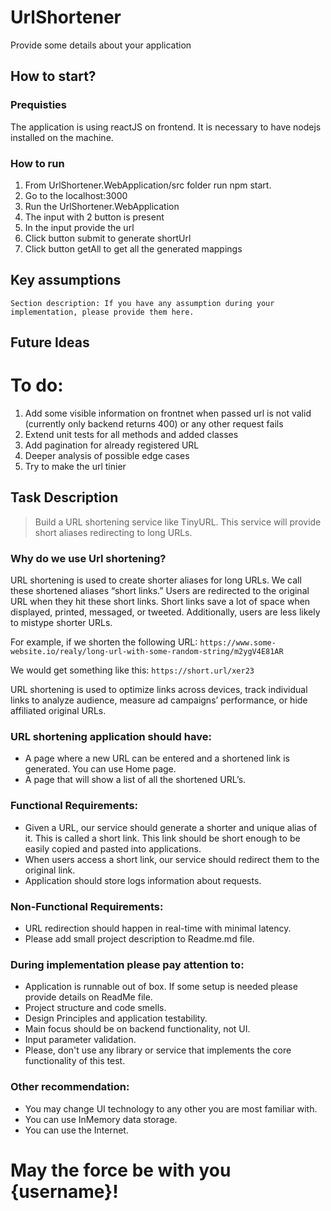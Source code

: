 # UrlShortener

Provide some details about your application 

## How to start?

### Prequisties
The application is using reactJS on frontend. It is necessary to have nodejs installed on the machine. 

### How to run
1. From UrlShortener.WebApplication/src folder run npm start.
2. Go to the localhost:3000
3. Run the UrlShortener.WebApplication
3. The input with 2 button is present
4. In the input provide the url
5. Click button submit to generate shortUrl
6. Click button getAll to get all the generated mappings

## Key assumptions 
`Section description: If you have any assumption during your implementation, please provide them here.`

## Future Ideas
# To do:
1. Add some visible information on frontnet when passed url is not valid (currently only backend returns 400) or any other request fails
2. Extend unit tests for all methods and added classes
3. Add pagination for already registered URL
4. Deeper analysis of possible edge cases
5. Try to make the url tinier


## Task Description 
>Build a URL shortening service like TinyURL. This service will provide short aliases redirecting to long URLs.
### Why do we use Url shortening?
URL shortening is used to create shorter aliases for long URLs. We call these shortened aliases “short links.” Users are redirected to the original URL when they hit these short links. Short links save a lot of space when displayed, printed, messaged, or tweeted. Additionally, users are less likely to mistype shorter URLs.

For example, if we shorten the following URL: `https://www.some-website.io/realy/long-url-with-some-random-string/m2ygV4E81AR`

We would get something like this: `https://short.url/xer23`

URL shortening is used to optimize links across devices, track individual links to analyze audience, measure ad campaigns’ performance, or hide affiliated original URLs.

### URL shortening application should have:
 - A page where a new URL can be entered and a shortened link is generated. You can use Home page.
 - A page that will show a list of all the shortened URL’s.
### Functional Requirements:
- Given a URL, our service should generate a shorter and unique alias of it. This is called a short link. This link should be short enough to be easily copied and pasted into applications.
- When users access a short link, our service should redirect them to the original link.
- Application should store logs information about requests.
### Non-Functional Requirements:
- URL redirection should happen in real-time with minimal latency.
- Please add small project description to Readme.md file.
### During implementation please pay attention to:
- Application is runnable out of box. If some setup is needed please provide details on ReadMe file.
- Project structure and code smells.
- Design Principles and application testability.
- Main focus should be on backend functionality, not UI.
- Input parameter validation.
- Please, don't use any library or service that implements the core functionality of this test.
### Other recommendation:
- You may change UI technology to any other you are most familiar with.
- You can use InMemory data storage.
- You can use the Internet.
# May the force be with you {username}!